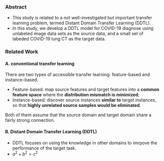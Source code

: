 ### Abstract
- This study is related to a not well-investigated but important transfer learning problem, termed Distant Domain Transfer Learning (DDTL). 
- In this study, we develop a DDTL model for COVID-19 diagnose using unlabeled image data sets as the source data, and a small set of labeded COVID-19 lung CT as the target data. 

### Related Work
#### A. conventional transfer learning

There are two types of accessible transfer learning: feature-based and instance-based.
- Feature-based: map source features and target features into a **common feature space** where the **distribution mismatch is minimized**;
- Instance-based: discover source instances **similar to** target instances, so that **highly unrelated source samples would be eliminated**. 

Both of them assume that the source domain and target domain share a fairly strong connection.

#### B. Distant Domain Transfer Learning (DDTL)
- DDTL focuses on using the knowledge in other domains to imrpove the performance of the target task.
- $`a^2+b^2 = c^2`$
